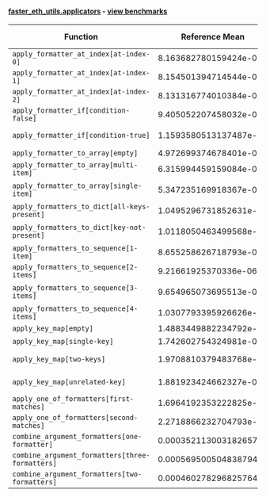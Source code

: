 #### [faster_eth_utils.applicators](https://github.com/BobTheBuidler/faster-eth-utils/blob/BobTheBuidler-patch-4/faster_eth_utils/applicators.py) - [view benchmarks](https://github.com/BobTheBuidler/faster-eth-utils/blob/BobTheBuidler-patch-4/benchmarks/test_applicators_benchmarks.py)

| Function | Reference Mean | Faster Mean | % Change | Speedup (%) | x Faster | Faster |
|----------|---------------|-------------|----------|-------------|----------|--------|
| `apply_formatter_at_index[at-index-0]` | 8.163682780159424e-06 | 8.73207669406119e-06 | -6.96% | -6.51% | 0.93x | ❌ |
| `apply_formatter_at_index[at-index-1]` | 8.154501394714544e-06 | 8.777092290534443e-06 | -7.63% | -7.09% | 0.93x | ❌ |
| `apply_formatter_at_index[at-index-2]` | 8.131316774010384e-06 | 8.602994578306572e-06 | -5.80% | -5.48% | 0.95x | ❌ |
| `apply_formatter_if[condition-false]` | 9.405052207458032e-07 | 1.073663770935239e-06 | -14.16% | -12.40% | 0.88x | ❌ |
| `apply_formatter_if[condition-true]` | 1.1593580513137487e-06 | 1.6312561185327331e-06 | -40.70% | -28.93% | 0.71x | ❌ |
| `apply_formatter_to_array[empty]` | 4.972699374678401e-06 | 5.062981613181468e-06 | -1.82% | -1.78% | 0.98x | ❌ |
| `apply_formatter_to_array[multi-item]` | 6.315994459159084e-06 | 6.585511959030706e-06 | -4.27% | -4.09% | 0.96x | ❌ |
| `apply_formatter_to_array[single-item]` | 5.347235169918367e-06 | 5.6387029315675075e-06 | -5.45% | -5.17% | 0.95x | ❌ |
| `apply_formatters_to_dict[all-keys-present]` | 1.0495296731852631e-05 | 5.52233338285417e-06 | 47.38% | 90.05% | 1.90x | ✅ |
| `apply_formatters_to_dict[key-not-present]` | 1.0118050463499568e-05 | 4.7543547511760054e-06 | 53.01% | 112.82% | 2.13x | ✅ |
| `apply_formatters_to_sequence[1-item]` | 8.655258626718793e-06 | 6.279035947455587e-06 | 27.45% | 37.84% | 1.38x | ✅ |
| `apply_formatters_to_sequence[2-items]` | 9.21661925370336e-06 | 6.602561263405117e-06 | 28.36% | 39.59% | 1.40x | ✅ |
| `apply_formatters_to_sequence[3-items]` | 9.654965073695513e-06 | 7.0067556248146275e-06 | 27.43% | 37.80% | 1.38x | ✅ |
| `apply_formatters_to_sequence[4-items]` | 1.0307793395926626e-05 | 7.249503686623858e-06 | 29.67% | 42.19% | 1.42x | ✅ |
| `apply_key_map[empty]` | 1.4883449882234792e-05 | 7.526260075324267e-06 | 49.43% | 97.75% | 1.98x | ✅ |
| `apply_key_map[single-key]` | 1.742602754324981e-05 | 9.342033498592502e-06 | 46.39% | 86.53% | 1.87x | ✅ |
| `apply_key_map[two-keys]` | 1.9708810379483768e-05 | 1.0815139038996988e-05 | 45.13% | 82.23% | 1.82x | ✅ |
| `apply_key_map[unrelated-key]` | 1.881923424662327e-05 | 1.0150235239387517e-05 | 46.06% | 85.41% | 1.85x | ✅ |
| `apply_one_of_formatters[first-matches]` | 1.6964192353222825e-06 | 1.736358345383402e-06 | -2.35% | -2.30% | 0.98x | ❌ |
| `apply_one_of_formatters[second-matches]` | 2.2718866232704793e-06 | 2.04746098747985e-06 | 9.88% | 10.96% | 1.11x | ✅ |
| `combine_argument_formatters[one-formatter]` | 0.00035211300318265773 | 0.0012328748630342447 | -250.14% | -71.44% | 0.29x | ❌ |
| `combine_argument_formatters[three-formatters]` | 0.0005695005048387943 | 0.0014896976366900014 | -161.58% | -61.77% | 0.38x | ❌ |
| `combine_argument_formatters[two-formatters]` | 0.0004602782968257642 | 0.001545245614583024 | -235.72% | -70.21% | 0.30x | ❌ |
